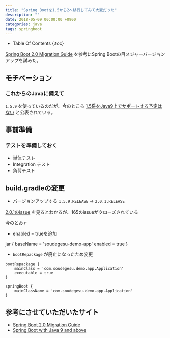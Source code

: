```yaml
---
title: "Spring Bootを1.5から2へ移行してみて大変だった"
description: ""
date: 2018-05-09 00:00:00 +0900
categories: java
tags: springboot
---
```



* Table Of Contents
{:toc}


[Spring Boot 2.0 Migration Guide](https://github.com/spring-projects/spring-boot/wiki/Spring-Boot-2.0-Migration-Guide)
を参考にSpring Bootの目メジャーバージョンアップを試みた。

## モチベーション
### これからのJavaに備えて
`1.5.9` を使っているのだが、今のところ [1.5系をJava9上でサポートする予定はない](https://github.com/spring-projects/spring-boot/wiki/Spring-Boot-with-Java-9-and-above) と公表されている。

## 事前準備

### テストを準備しておく
* 単体テスト
* Integration テスト
* 負荷テスト

## build.gradleの変更

* バージョンアップする
`1.5.9.RELEASE` -> `2.0.1.RELEASE`

[2.0.1のissue](https://github.com/spring-projects/spring-boot/milestone/98?closed=1) を見るとわかるが、165のissueがクローズされている

今のとおｒ

* enabled = trueを追加

jar {
    baseName = 'soudegesu-demo-app'
    enabled = true
}

* `bootRepackage` が廃止になったため変更

```
bootRepackage {
    mainClass = 'com.soudegesu.demo.app.Application'
    executable = true
}

springBoot {
    mainClassName = 'com.soudegesu.demo.app.Application'
}

```

## 参考にさせていただいたサイト
* [Spring Boot 2.0 Migration Guide](https://github.com/spring-projects/spring-boot/wiki/Spring-Boot-2.0-Migration-Guide)
* [Spring Boot with Java 9 and above](https://github.com/spring-projects/spring-boot/wiki/Spring-Boot-with-Java-9-and-above)
